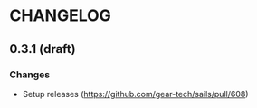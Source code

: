# CHANGELOG

## 0.3.1 (draft)

### Changes
- Setup releases (https://github.com/gear-tech/sails/pull/608)
